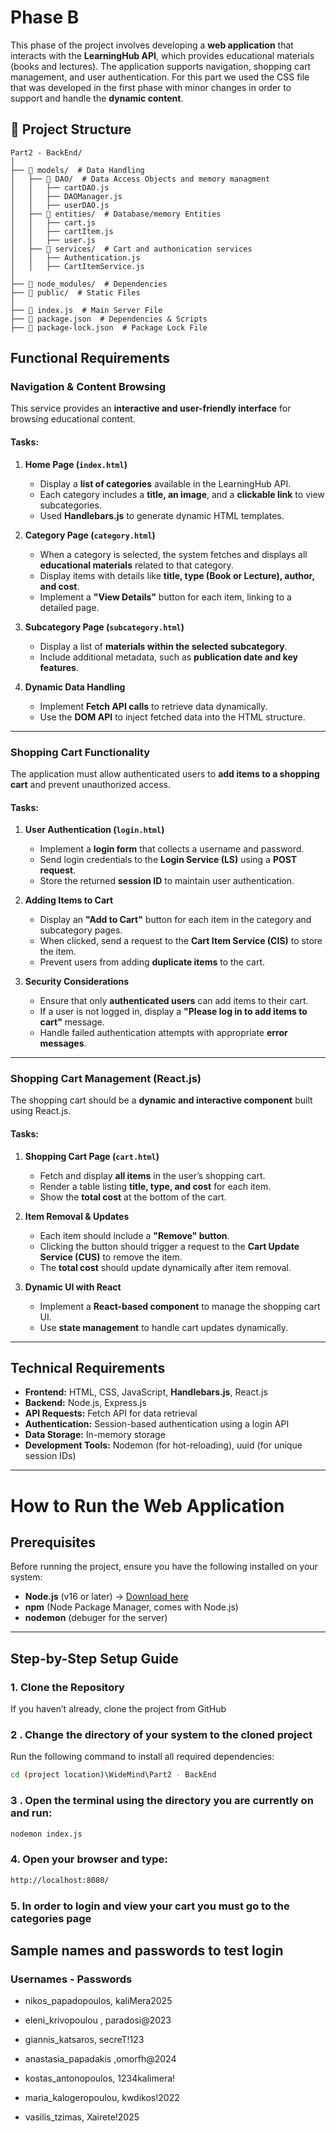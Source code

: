 
# **Phase B**

This phase of the project  involves developing a **web application** that interacts with the **LearningHub API**, which provides educational materials (books and lectures). The application  supports navigation, shopping cart management, and user authentication. For this part we used the CSS file that was developed in the first phase with minor changes in order to support and handle the **dynamic content**.


## 📁 Project Structure

```
Part2 - BackEnd/
│
├── 📂 models/  # Data Handling
│   ├── 📂 DAO/  # Data Access Objects and memory managment
│   │   ├── cartDAO.js
│   │   ├── DAOManager.js
│   │   ├── userDAO.js
│   ├── 📂 entities/  # Database/memory Entities
│   │   ├── cart.js
│   │   ├── cartItem.js
│   │   ├── user.js
│   ├── 📂 services/  # Cart and authonication services
│   │   ├── Authentication.js
│   │   ├── CartItemService.js
│
├── 📂 node_modules/  # Dependencies
├── 📂 public/  # Static Files
│
├── 📄 index.js  # Main Server File
├── 📄 package.json  # Dependencies & Scripts
├── 📄 package-lock.json  # Package Lock File
```


##  Functional Requirements

###  **Navigation & Content Browsing**

This  service  provides an **interactive and user-friendly interface** for browsing educational content.

#### **Tasks:**  
1. **Home Page (`index.html`)**  
   - Display a **list of categories** available in the LearningHub API.  
   - Each category  includes a **title, an image**, and a **clickable link** to view subcategories.  
   - Used **Handlebars.js** to generate dynamic HTML templates.  

2. **Category Page (`category.html`)**  
   - When a category is selected, the system fetches and displays all **educational materials** related to that category.  
   - Display items with details like **title, type (Book or Lecture), author, and cost**.  
   - Implement a **"View Details"** button for each item, linking to a detailed page.  

3. **Subcategory Page (`subcategory.html`)**  
   - Display a list of **materials within the selected subcategory**.  
   - Include additional metadata, such as **publication date and key features**.  

4. **Dynamic Data Handling**  
   - Implement **Fetch API calls** to retrieve data dynamically.  
   - Use the **DOM API** to inject fetched data into the HTML structure.  

---

###   Shopping Cart Functionality  
The application must allow authenticated users to **add items to a shopping cart** and prevent unauthorized access.  

#### **Tasks:**  
1. **User Authentication (`login.html`)**  
   - Implement a **login form** that collects a username and password.  
   - Send login credentials to the **Login Service (LS)** using a **POST request**.  
   - Store the returned **session ID** to maintain user authentication.  

2. **Adding Items to Cart**  
   - Display an **"Add to Cart"** button for each item in the category and subcategory pages.  
   - When clicked, send a request to the **Cart Item Service (CIS)** to store the item.  
   - Prevent users from adding **duplicate items** to the cart.  

3. **Security Considerations**  
   - Ensure that only **authenticated users** can add items to their cart.  
   - If a user is not logged in, display a **"Please log in to add items to cart"** message.  
   - Handle failed authentication attempts with appropriate **error messages**.  

---

###  Shopping Cart Management (React.js) 
The shopping cart should be a **dynamic and interactive component** built using React.js.  

#### **Tasks:**  
1. **Shopping Cart Page (`cart.html`)**  
   - Fetch and display **all items** in the user’s shopping cart.  
   - Render a table listing **title, type, and cost** for each item.  
   - Show the **total cost** at the bottom of the cart.  

2. **Item Removal & Updates**  
   - Each item should include a **"Remove" button**.  
   - Clicking the button should trigger a request to the **Cart Update Service (CUS)** to remove the item.  
   - The **total cost** should update dynamically after item removal.  

3. **Dynamic UI with React**  
   - Implement a **React-based component** to manage the shopping cart UI.  
   - Use **state management** to handle cart updates dynamically.  

---

##  Technical Requirements  
- **Frontend:** HTML, CSS, JavaScript, **Handlebars.js**, React.js  
- **Backend:** Node.js, Express.js  
- **API Requests:** Fetch API for data retrieval  
- **Authentication:** Session-based authentication using a login API  
- **Data Storage:** In-memory storage 
- **Development Tools:** Nodemon (for hot-reloading), uuid (for unique session IDs)  

---

#  How to Run the Web Application  

##  Prerequisites  
Before running the project, ensure you have the following installed on your system:  

- **Node.js** (v16 or later) → [Download here](https://nodejs.org/)  
- **npm** (Node Package Manager, comes with Node.js)  
- **nodemon** (debuger for the server)
  

---

##  Step-by-Step Setup  Guide

### 1. Clone the Repository  
If you haven’t already, clone the project from GitHub

### 2 . Change the directory of your system to the cloned project 

Run the following command to install all required dependencies:
```bash
cd (project location)\WideMind\Part2 - BackEnd

```

### 3 . Open the terminal using the directory you are currently on and run:
```bash
nodemon index.js
```
### 4. Open your browser and type:
```bash
http://localhost:8080/
```
### 5. In order to login and view your cart you must go to the categories page

## Sample names and passwords to test login

### Usernames - Passwords

* nikos_papadopoulos, kaliMera2025

* eleni_krivopoulou , paradosi@2023

* giannis_katsaros, secreT!123

* anastasia_papadakis ,omorfh@2024

* kostas_antonopoulos, 1234kalimera!

* maria_kalogeropoulou, kwdikos!2022

* vasilis_tzimas, Xairete!2025

